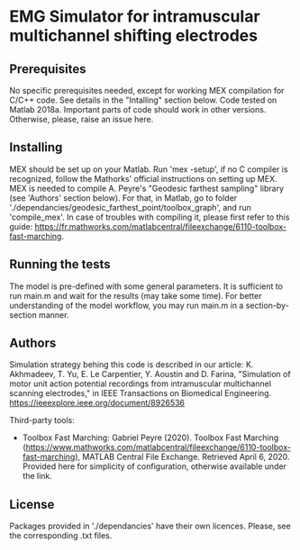 # EMG Simulator for intramuscular multichannel shifting electrodes

## Prerequisites
No specific prerequisites needed, except for working MEX compilation for C/C++ code. See details in the "Intalling" section below. Code tested on Matlab 2018a. Important parts of code should work in other versions. Otherwise, please, raise an issue here.

## Installing
MEX should be set up on your Matlab. Run 'mex -setup', if no C compiler is recognized, follow the Mathorks' official instructions on setting up MEX.
MEX is needed to compile A. Peyre's "Geodesic farthest sampling" library (see 'Authors' section below). For that, in Matlab, go to folder './dependancies/geodesic_farthest_point/toolbox_graph', and run 'compile_mex'. In case of troubles with compiling it, please first refer to this guide: https://fr.mathworks.com/matlabcentral/fileexchange/6110-toolbox-fast-marching.

## Running the tests
The model is pre-defined with some general parameters. It is sufficient to run main.m and wait for the results (may take some time). For better understanding of the model workflow, you may run main.m in a section-by-section manner.

## Authors
Simulation strategy behing this code is described in our article: 
K. Akhmadeev, T. Yu, E. Le Carpentier, Y. Aoustin and D. Farina, "Simulation of motor unit action potential recordings from intramuscular multichannel scanning electrodes," in IEEE Transactions on Biomedical Engineering. https://ieeexplore.ieee.org/document/8926536

Third-party tools: 
- Toolbox Fast Marching: Gabriel Peyre (2020). Toolbox Fast Marching (https://www.mathworks.com/matlabcentral/fileexchange/6110-toolbox-fast-marching), MATLAB Central File Exchange. Retrieved April 6, 2020. Provided here for simplicity of configuration, otherwise available under the link.

## License
Packages provided in './dependancies' have their own licences. Please, see the corresponding .txt files.


